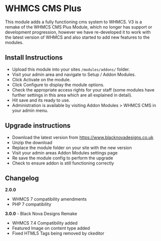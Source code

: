 # WHMCS CMS Plus

This module adds a fully functioning cms system to WHMCS.
V3 is a remake of the WHMCS CMS Plus Module, which no longer has support or development progression, however we have re-developed it to work with the latest version of WHMCS and also started to add new features to the modules.

## Install Instructions

* Upload this module into your sites `/modules/addons/` folder.
* Visit your admin area and navigate to Setup / Addon Modules.
* Click Activate on the module.
* Click Configure to display the module options.
* Check the appropriate access rights for your staff (some modules have further settings in this area which are all explained in detail).
* Hit save and its ready to use.
* Administration is available by visiting Addon Modules > WHMCS CMS in your admin menu.

## Upgrade instructions

* Download the latest version from https://www.blacknovadesigns.co.uk
* Unzip the download
* Replace the module folder on your site with the new version
* Visit your admin areas Addon Modules settings page
* Re save the module config to perform the upgrade
* Check to ensure addon is still functioning correctly

## Changelog

**2.0.0**

* WHMCS 7 compatibility amendments
* PHP 7 compatibility

**3.0.0** - Black Nova Designs Remake

* WHMCS 7.4 Compatibility added
* Featured Image on content type added
* Fixed HTML5 Tags being removed by ckeditor
